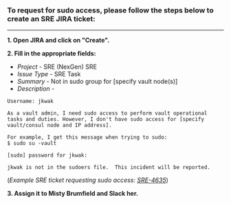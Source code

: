 ### To request for sudo access, please follow the steps below to create an SRE JIRA ticket:

***


**1. Open JIRA and click on "Create".**

**2. Fill in the appropriate fields:**
* _Project_ - SRE (NexGen) SRE
* _Issue Type_ - SRE Task
* _Summary_ - Not in sudo group for [specify vault node(s)]
* _Description_ - 

```
Username: jkwak

As a vault admin, I need sudo access to perform vault operational tasks and duties. However, I don't have sudo access for [specify vault/consul node and IP address].

For example, I get this message when trying to sudo:
$ sudo su -vault

[sudo] password for jkwak: 

jkwak is not in the sudoers file.  This incident will be reported.
```


(_Example SRE ticket requesting sudo access: [SRE-4635](https://jiracloud.swg.usma.ibm.com:8443/browse/SRE-4635)_)


**3. Assign it to Misty Brumfield and Slack her.**